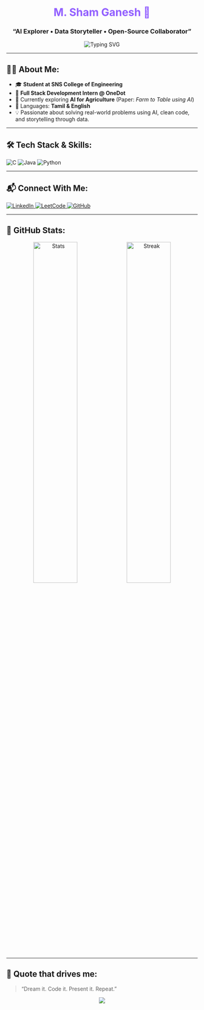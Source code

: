<h1 align="center"✨ Hello World! I'm <span style="color:#915EFF;">M. Sham Ganesh</span> 👋</h1>
<h3 align="center">“AI Explorer • Data Storyteller • Open-Source Collaborator”</h3>

<p align="center">
  <img src="https://readme-typing-svg.demolab.com?font=Fira+Code&weight=500&pause=1000&center=true&width=435&lines=Full+Stack+Intern+at+OneDot;AI+and+Data+Science+Student;Code+💻.+Build+🛠️.+Present+📢.;Farm+to+Table+using+AI+🚜+🍽️;" alt="Typing SVG" />
</p>

---

## 🧑‍💻 About Me:
- 🎓 **Student at SNS College of Engineering**
- 💼 **Full Stack Development Intern @ OneDot**
- 📑 Currently exploring **AI for Agriculture** (Paper: _Farm to Table using AI_)
- 💬 Languages: **Tamil & English**
- 💡 Passionate about solving real-world problems using AI, clean code, and storytelling through data.

---

## 🛠️ Tech Stack & Skills:
![C](https://img.shields.io/badge/C-00599C?style=for-the-badge&logo=c&logoColor=white)
![Java](https://img.shields.io/badge/Java-%23ED8B00.svg?style=for-the-badge&logo=java&logoColor=white)
![Python](https://img.shields.io/badge/Python-3670A0?style=for-the-badge&logo=python&logoColor=ffdd54)

---

## 📬 Connect With Me:

<p align="left">
  <a href="https://www.linkedin.com/in/sham-ganesh" target="_blank">
    <img src="https://img.shields.io/badge/LinkedIn-ShamGanesh-blue?style=for-the-badge&logo=linkedin" alt="LinkedIn" />
  </a>
  <a href="https://leetcode.com/shamganesh" target="_blank">
    <img src="https://img.shields.io/badge/LeetCode-ShamGanesh-orange?style=for-the-badge&logo=leetcode" alt="LeetCode" />
  </a>
  <a href="https://github.com/ShamGanesh27" target="_blank">
    <img src="https://img.shields.io/badge/GitHub-ShamGanesh27-black?style=for-the-badge&logo=github" alt="GitHub" />
  </a>
</p>

---

## 🚀 GitHub Stats:

<p align="center">
  <img src="https://github-readme-stats.vercel.app/api?username=ShamGanesh27&show_icons=true&theme=radical" alt="Stats" width="48%"/> 
  <img src="https://github-readme-streak-stats.herokuapp.com/?user=ShamGanesh27&theme=radical" alt="Streak" width="48%"/>
</p>

---

## 🎯 Quote that drives me:
> “Dream it. Code it. Present it. Repeat.”

<p align="center">
  <img src="https://capsule-render.vercel.app/api?type=waving&color=0:00C9FF,100:92FE9D&height=120&section=footer"/>
</p>

